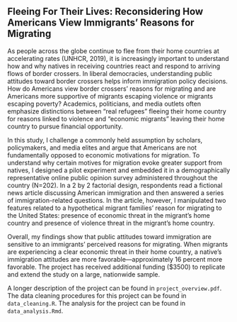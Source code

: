 ## Fleeing For Their Lives: Reconsidering How Americans View Immigrants’ Reasons for Migrating

As people across the globe continue to flee from their home countries at accelerating rates (UNHCR, 2019), it is increasingly important to understand how and why natives in receiving countries react and respond to arriving flows of border crossers. In liberal democracies, understanding public attitudes toward border crossers helps inform immigration policy decisions. How do Americans view border crossers’ reasons for migrating and are Americans more supportive of migrants escaping violence or migrants escaping poverty? Academics, politicians, and media outlets often emphasize distinctions between “real refugees” fleeing their home country for reasons linked to violence and “economic migrants” leaving their home country to pursue financial opportunity. 

In this study, I challenge a commonly held assumption by scholars, policymakers, and media elites and argue that Americans are not fundamentally opposed to economic motivations for migration. To understand why certain motives for migration evoke greater support from natives, I designed a pilot experiment and embedded it in a demographically representative online public opinion survey administered throughout the country (N=202). In a 2 by 2 factorial design, respondents read a fictional news article discussing American immigration and then answered a series of immigration-related questions. In the article, however, I manipulated two features related to a hypothetical migrant families’ reason for migrating to the United States: presence of economic threat in the migrant’s home country and presence of violence threat in the migrant’s home country.

Overall, my findings show that public attitudes toward immigration are sensitive to an immigrants’ perceived reasons for migrating. When migrants are experiencing a clear economic threat in their home country, a native’s immigration attitudes are more favorable—approximately 16 percent more favorable. The project has received additional funding ($3500) to replicate and extend the study on a large, nationwide sample.

A longer description of the project can be found in `project_overview.pdf`. The data cleaning procedures for this project can be found in ` data_cleaning.R`. The analysis for the project can be found in ` data_analysis.Rmd`. 
